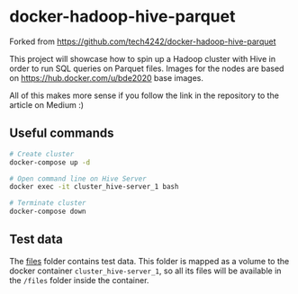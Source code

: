 # docker-hadoop-hive-parquet

Forked from https://github.com/tech4242/docker-hadoop-hive-parquet

This project will showcase how to spin up a Hadoop cluster with Hive in order to run SQL queries on Parquet files. Images for the nodes are based on https://hub.docker.com/u/bde2020 base images.

All of this makes more sense if you follow the link in the repository to the article on Medium :)

## Useful commands

```bash
# Create cluster
docker-compose up -d

# Open command line on Hive Server
docker exec -it cluster_hive-server_1 bash

# Terminate cluster
docker-compose down
```

## Test data

The [files](files) folder contains test data. This folder is mapped as a volume to the 
docker container `cluster_hive-server_1`, so all its files will be available in the
`/files` folder inside the container.